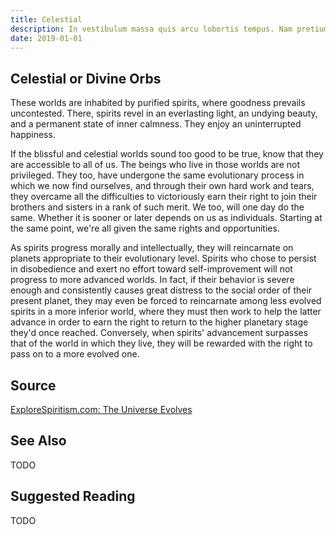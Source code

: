 ```yaml
---
title: Celestial
description: In vestibulum massa quis arcu lobortis tempus. Nam pretium arcu in odio vulputate luctus.
date: 2019-01-01
---
```


## Celestial or Divine Orbs
These worlds are inhabited by purified spirits, where goodness prevails uncontested. There, spirits revel in an everlasting light, an undying beauty, and a permanent state of inner calmness. They enjoy an uninterrupted happiness.

If the blissful and celestial worlds sound too good to be true, know that they are accessible to all of us. The beings who live in those worlds are not privileged. They too, have undergone the same evolutionary process in which we now find ourselves, and through their own hard work and tears, they overcame all the difficulties to victoriously earn their right to join their brothers and sisters in a rank of such merit. We too, will one day do the same. Whether it is sooner or later depends on us as individuals. Starting at the same point, we're all given the same rights and opportunities.  

As spirits progress morally and intellectually, they will reincarnate on planets appropriate to their evolutionary level.  Spirits who chose to persist in disobedience and exert no effort toward self-improvement will not progress to more advanced worlds. In fact, if their behavior is severe enough and consistently causes great distress to the social order of their present planet, they may even be forced to reincarnate among less evolved spirits in a more inferior world, where they must then work to help the latter advance in order to earn the right to return to the higher planetary stage they'd once reached. Conversely, when spirits' advancement surpasses that of the world in which they live, they will be rewarded with the right to pass on to a more evolved one. 



## Source
[ExploreSpiritism.com: The Universe Evolves](//www.explorespiritism.com/Philosophy_Reincarnation_Universe%20Evolves_Intro.htm)


## See Also
TODO


## Suggested Reading
TODO


